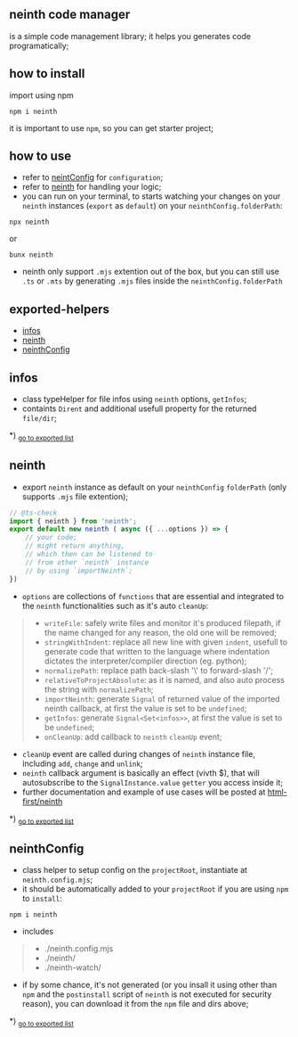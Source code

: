 ## neinth code manager
is a simple code management library;
it helps you generates code programatically;

## how to install
import using npm
```shell
npm i neinth
```
it is important to use `npm`, so you can get starter project;

## how to use
- refer to [neintConfig](#neinthconfig) for `configuration`;
- refer to [neinth](#neinth) for handling your logic;
- you can run on your terminal, to starts watching your changes on your `neinth` instances (`export` as `default`) on your `neinthConfig.folderPath`:

```shell
npx neinth
```
or
```shell
bunx neinth
```
- neinth only support `.mjs` extention out of the box, but you can still use `.ts` or `.mts` by generating `.mjs` files inside the `neinthConfig.folderPath`

## exported-helpers
- [infos](#infos)
- [neinth](#neinth)
- [neinthConfig](#neinthconfig)
<h2 id="infos">infos</h2>

- class typeHelper for file infos using `neinth` options, `getInfos`;- containts `Dirent` and additional usefull property for the returned `file/dir`;

*) <sub>[go to exported list](#exported-helpers)</sub>

<h2 id="neinth">neinth</h2>

- export `neinth` instance as default on your `neinthConfig` `folderPath` (only supports `.mjs` file extention);```js// @ts-checkimport { neinth } from 'neinth';export default new neinth ( async ({ ...options }) => {	// your code;	// might return anything,	// which then can be listened to	// from other `neinth` instance	// by using `importNeinth`;})```- `options` are collections of `functions` that are essential and integrated to the `neinth` functionalities such as it's auto `cleanUp`:>- `writeFile`: safely write files and monitor it's produced filepath, if the name changed for any reason, the old one will be removed;>- `stringWithIndent`: replace all new line with given `indent`, usefull to generate code that written to the language where indentation dictates the interpreter/compiler direction (eg. python);>- `normalizePath`: replace path back-slash '\\' to forward-slash '/';>- `relativeToProjectAbsolute`: as it is named, and also auto process the string with `normalizePath`;>- `importNeinth`: generate `Signal` of returned value of the imported neinth callback, at first the value is set to be `undefined`;>- `getInfos`: generate `Signal<Set<infos>>`, at first the value is set to be `undefined`;>- `onCleanUp`: add callback to `neinth` `cleanUp` event;- `cleanUp` event are called during changes of `neinth` instance file, including `add`, `change` and `unlink`;- `neinth` callback argument is basically an effect (vivth $), that will autosubscribe to the `SignalInstance.value` `getter` you access inside it;- further documentation and example of use cases will be posted at [html-first/neinth](https://html-first.bss.design/)

*) <sub>[go to exported list](#exported-helpers)</sub>

<h2 id="neinthconfig">neinthConfig</h2>

- class helper to setup config on the `projectRoot`, instantiate at `neinth.config.mjs`;- it should be automatically added to your `projectRoot` if you are using `npm` to `install`:```shellnpm i neinth```- includes>- ./neinth.config.mjs>- ./neinth/>- ./neinth-watch/- if by some chance, it's not generated (or you insall it using other than `npm` and the `postinstall` script of `neinth` is not executed for security reason), you can download it from the `npm` file and dirs above;

*) <sub>[go to exported list](#exported-helpers)</sub>

